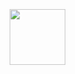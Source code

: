 <div id="header" align="center">
  <img src="https://pixabay.com/gifs/cocoa-chocolate-christmas-hot-9820/" width="100"/>
</div>


